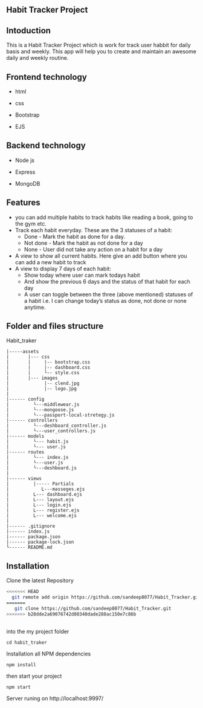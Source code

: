 
## Habit Tracker Project


## Intoduction

This is a Habit Tracker Project which is work for track user habbit for daily basis and weekly.
This app will help you to create and maintain an awesome daily and weekly routine.



## Frontend technology

- html

- css

- Bootstrap

- EJS


## Backend technology 
- Node js

- Express

- MongoDB



## Features

- you can add multiple habits to track habits like     reading a book, going to the gym etc.
- Track each habit everyday. These are the 3 statuses of a habit:
    - Done - Mark the habit as done for a day.
    - Not done - Mark the habit as not done for a day
    - None - User did not take any action on a habit for a day
- A view to show all current habits. Here give an add  button where you can add a new habit to track
- A view to display 7 days of each habit:
    - Show today where user can mark todays habit
    - And show the previous 6 days and the status of that habit for each day
    - A user can toggle between the three (above mentioned) statuses of a habit i.e. I can change today’s status as done, not done or none anytime.
    


## Folder and files structure


Habit_traker

    |-----assets
    |       |--- css
    |       |     |-- bootstrap.css
    |       |     |-- dashboard.css
    |       |     └-- style.css
    |       |--- images
    |             |-- clend.jpg
    |             |-- logo.jpg
    |             
    |------ config
    |         └---middlewear.js
    |         └---mongoose.js
    |         └---passport-local-stretegy.js
    |------ controllers
    |         └---deshboard_controller.js
    |         └---user_controllers.js
    |------ models
    |         └--- habit.js
    |         └--- user.js
    |------ routes
    |         └--- index.js
    |         └---user.js
    |         └---deshboard.js
    |          
    |------ views
    |         |----- Partials
    |            L---masseges.ejs
    |         L--- dashboard.ejs
    |         L--- layout.ejs
    |         L--- login.ejs
    |         L--- register.ejs
    |         L--- welcome.ejs
    |         
    |------ .gitignore
    |------ index.js
    |------ package.json
    |------ package-lock.json
    └------ README.md
## Installation

Clone the latest Repository

```bash
<<<<<<< HEAD
  git remote add origin https://github.com/sandeep8077/Habit_Tracker.git
=======
   git clone https://github.com/sandeep8077/Habit_Tracker.git
>>>>>>> b28dde2a69076742d80340dade288ac150e7c86b
  
```
into the my project folder
```
cd habit_traker
```
Installation all  NPM dependencies
```
npm install
```
then start your project

```
npm start
```

Server runing on   http://localhost:9997/

    
